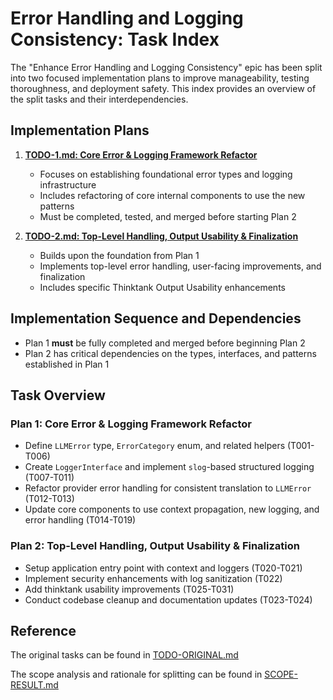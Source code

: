# Error Handling and Logging Consistency: Task Index

The "Enhance Error Handling and Logging Consistency" epic has been split into two focused implementation plans to improve manageability, testing thoroughness, and deployment safety. This index provides an overview of the split tasks and their interdependencies.

## Implementation Plans

1. **[TODO-1.md: Core Error & Logging Framework Refactor](./TODO-1.md)**
   - Focuses on establishing foundational error types and logging infrastructure
   - Includes refactoring of core internal components to use the new patterns
   - Must be completed, tested, and merged before starting Plan 2

2. **[TODO-2.md: Top-Level Handling, Output Usability & Finalization](./TODO-2.md)**
   - Builds upon the foundation from Plan 1
   - Implements top-level error handling, user-facing improvements, and finalization
   - Includes specific Thinktank Output Usability enhancements

## Implementation Sequence and Dependencies

- Plan 1 **must** be fully completed and merged before beginning Plan 2
- Plan 2 has critical dependencies on the types, interfaces, and patterns established in Plan 1

## Task Overview

### Plan 1: Core Error & Logging Framework Refactor
- Define `LLMError` type, `ErrorCategory` enum, and related helpers (T001-T006)
- Create `LoggerInterface` and implement `slog`-based structured logging (T007-T011)
- Refactor provider error handling for consistent translation to `LLMError` (T012-T013)
- Update core components to use context propagation, new logging, and error handling (T014-T019)

### Plan 2: Top-Level Handling, Output Usability & Finalization
- Setup application entry point with context and loggers (T020-T021)
- Implement security enhancements with log sanitization (T022)
- Add thinktank usability improvements (T025-T031)
- Conduct codebase cleanup and documentation updates (T023-T024)

## Reference

The original tasks can be found in [TODO-ORIGINAL.md](./TODO-ORIGINAL.md)

The scope analysis and rationale for splitting can be found in [SCOPE-RESULT.md](./SCOPE-RESULT.md)

